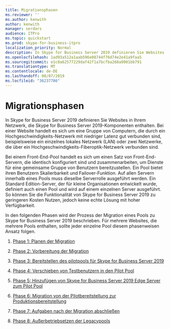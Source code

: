 ```yaml
---
title: Migrationsphasen
ms.reviewer: ''
ms.author: kenwith
author: kenwith
manager: serdars
audience: ITPro
ms.topic: quickstart
ms.prod: skype-for-business-itpro
localization_priority: Normal
description: In Skype for Business Server 2019 definieren Sie Websites in Ihrem Netzwerk, die Skype for Business Server 2019-Komponenten enthalten. Bei einer Website handelt es sich um eine Gruppe von Computern, die durch ein Hochgeschwindigkeits-Netzwerk mit niedriger Latenz gut verbunden sind, beispielsweise ein einzelnes lokales Netzwerk (LAN) oder zwei Netzwerke, die über ein Hochgeschwindigkeits-Fiberoptik-Netzwerk verbunden sind.
ms.openlocfilehash: 1ad93a512a1aab596e08744f76d74e2e41a9faa5
ms.sourcegitcommit: e1c8a62577229daf42f1a7bcfba268a9001bb791
ms.translationtype: MT
ms.contentlocale: de-DE
ms.lasthandoff: 08/07/2019
ms.locfileid: "36237786"
---
```

# <a name="migration-phases"></a>Migrationsphasen

In Skype for Business Server 2019 definieren Sie Websites in Ihrem Netzwerk, die Skype for Business Server 2019-Komponenten enthalten. Bei einer Website handelt es sich um eine Gruppe von Computern, die durch ein Hochgeschwindigkeits-Netzwerk mit niedriger Latenz gut verbunden sind, beispielsweise ein einzelnes lokales Netzwerk (LAN) oder zwei Netzwerke, die über ein Hochgeschwindigkeits-Fiberoptik-Netzwerk verbunden sind. 
  
Bei einem Front-End-Pool handelt es sich um einen Satz von Front-End-Servern, die identisch konfiguriert sind und zusammenarbeiten, um Dienste für eine gemeinsame Gruppe von Benutzern bereitzustellen. Ein Pool bietet ihren Benutzern Skalierbarkeit und Failover-Funktion. Auf allen Servern innerhalb eines Pools muss dieselbe Serverrolle ausgeführt werden. Ein Standard Edition-Server, der für kleine Organisationen entwickelt wurde, definiert auch einen Pool und wird auf einem einzelnen Server ausgeführt. So können Sie die Funktionalität von Skype for Business Server 2019 zu geringeren Kosten Nutzen, jedoch keine echte Lösung mit hoher Verfügbarkeit. 
  
In den folgenden Phasen wird der Prozess der Migration eines Pools zu Skype for Business Server 2019 beschrieben. Für mehrere Websites, die mehrere Pools enthalten, sollte jeder einzelne Pool diesem phasenweisen Ansatz folgen.
  
1. [Phase 1: Planen der Migration](phase-1-plan-your-migration.md)
    
2. [Phase 2: Vorbereitung der Migration](phase-2-prepare-for-migration.md)
    
3. [Phase 3: Bereitstellen des pilotpools für Skype for Business Server 2019](phase-3-deploy-pilot-pool.md)
    
4. [Phase 4: Verschieben von Testbenutzern in den Pilot Pool](phase-4-move-test-users-to-the-pilot-pool.md)
    
5. [Phase 5: Hinzufügen von Skype for Business Server 2019 Edge Server zum Pilot Pool](phase-5-add-edge-server-to-pilot-pool.md)
    
6. [Phase 6: Migration von der Pilotbereitstellung zur Produktionsbereitstellung](phase-6-move-from-pilot-deployment-into-production.md)
    
7. [Phase 7: Aufgaben nach der Migration abschließen](phase-7-complete-post-migration-tasks.md)
    
8. [Phase 8: Außerbetriebsetzen der Legacypools](phase-8-decommission-legacy-pools.md)
    

